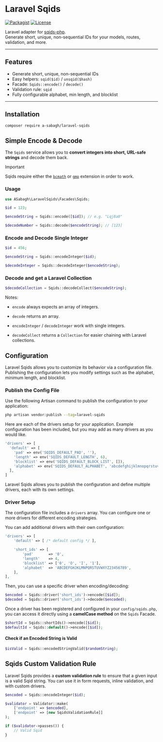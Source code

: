 # Laravel Sqids

[![Packagist](https://img.shields.io/packagist/v/a-sabagh/laravel-sqids.svg)](https://packagist.org/packages/a-sabagh/laravel-sqids)
[![License](https://img.shields.io/github/license/a-sabagh/laravel-sqids.svg)](LICENSE)

Laravel adapter for [sqids-php](https://github.com/sqids/sqids-php).  
Generate short, unique, non-sequential IDs for your models, routes, validation, and more.

---

## Features

- Generate short, unique, non-sequential IDs
- Easy helpers: `sqid($id)` / `unsqid($hash)`
- Facade: `Sqids::encode()` / `decode()`
- Validation rule: `sqid`
- Fully configurable alphabet, min length, and blocklist

---

## Installation

```bash
composer require a-sabagh/laravel-sqids
```

## Simple Encode & Decode

The `Sqids` service allows you to **convert integers into short, URL-safe strings** and decode them back.

> [!IMPORTANT]
> Sqids require either the [`bcmath`](https://secure.php.net/manual/en/book.bc.php) or [`gmp`](https://secure.php.net/manual/en/book.gmp.php) extension in order to work.

### Usage

```php
use ASabagh\LaravelSqids\Facades\Sqids;

$id = 123;

$encodeString = Sqids::encode([$id]); // e.g. "Lqj8a0"

$decodeNumber = Sqids::decode($encodeString); // [123]
```

### Encode and Decode Single Integer

```php
$id = 456;

$encodeString = Sqids::encodeInteger($id);

$decodeInteger = Sqids::decodeInteger($encodeString);
```

### Decode and get a Laravel Collection

```php
$decodeCollection = Sqids::decodeCollect($encodeString);
```

Notes:

- `encode` always expects an array of integers.

- `decode` returns an array.

- `encodeInteger` / `decodeInteger` work with single integers.

- `decodeCollect` returns a `Collection` for easier chaining with Laravel collections.

## Configuration

Laravel Sqids allows you to customize its behavior via a configuration file. Publishing the configuration lets you modify settings such as the alphabet, minimum length, and blocklist.

### Publish the Config File

Use the following Artisan command to publish the configuration to your application:

```bash
php artisan vendor:publish --tag=laravel-sqids
```

Here are each of the drivers setup for your application. Example configuration has been included, but you may add as many drivers as you would like.

```php
'drivers' => [
  'default' => [
    'pad' => env('SQIDS_DEFAULT_PAD', ''),
    'length' => env('SQIDS_DEFAULT_LENGTH', 6),
    'blocklist' => env('SQIDS_DEFAULT_BLOCK_LIST', []),
    'alphabet' => env('SQIDS_DEFAULT_ALPHABET', 'abcdefghijklmnopqrstuvwxyzABCDEFGHIJKLMNOPQRSTUVWXYZ1234567890'),
  ],
]
```

Laravel Sqids allows you to publish the configuration and define multiple drivers, each with its own settings.

### Driver Setup

The configuration file includes a `drivers` array. You can configure one or more drivers for different encoding strategies.

You can add additional drivers with their own configuration:

```php
'drivers' => [
    'default' => [ /* default config */ ],

    'short_ids' => [
        'pad'       => '0',
        'length'    => 4,
        'blocklist' => ['0', 'O', 'I', '1'],
        'alphabet'  => 'ABCDEFGHJKLMNPQRSTUVWXYZ23456789',
    ],
],
```

Then, you can use a specific driver when encoding/decoding:

```php
$encoded = Sqids::driver('short_ids')->encode([$id]);
$decoded = Sqids::driver('short_ids')->decode($encoded);
```

Once a driver has been registered and configured in your `config/sqids.php`, you can access it directly using a **camelCase method** on the `Sqids` Facade.

```php
$shortId = Sqids::shortIds()->encode([$id]);
$defaultId = Sqids::default()->encode([$id]);
```

#### Check if an Encoded String is Valid

```php
$isValid = Sqids::encodedStringValid($randomString);
```

## Sqids Custom Validation Rule

Laravel Sqids provides a **custom validation rule** to ensure that a given input is a valid Sqid string. You can use it in form requests, inline validation, and with custom drivers.

```php
$encoded = Sqids::encodeInteger($id);

$validator = Validator::make(
    ['endpoint' => $encoded],
    ['endpoint' => [new SqidsValidationRule]]
);

if ($validator->passes()) {
    // Valid Sqid
}
```